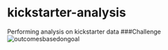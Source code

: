 # kickstarter-analysis
Performing analysis on kickstarter data
###Challenge
![outcomesbasedongoal](outcomesbasedongoal.png)
